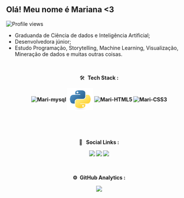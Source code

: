 ## Olá! Meu nome é Mariana <3 

<p align="left"> <img src="https://komarev.com/ghpvc/?username=marianamartiyns&color=blueviolet" alt="Profile views" /> </p>

- Graduanda de Ciência de dados e Inteligência Artificial;
- Desenvolvedora júnior;
- Estudo Programação, Storytelling, Machine Learning, Visualização, Mineração de dados e muitas outras coisas.
<br><br>
</div>
  
  ## 
  
<div align="center">

  
🛠 &nbsp;<b>Tech Stack<b> :

  <img align="center" alt="Mari-mysql" height="80" width="90" src="https://cdn.jsdelivr.net/gh/devicons/devicon/icons/mysql/mysql-plain-wordmark.svg">
  <img align="center" alt="Mari-Python" height="60" width="70" src="https://raw.githubusercontent.com/devicons/devicon/master/icons/python/python-original.svg"
  <img align="center" alt="Mari-CSS3" height="60" width="70" src="https://cdn.jsdelivr.net/gh/devicons/devicon/icons/css3/css3-original.svg" />
  <img align="center" alt="Mari-HTML5" height="60" width="70" src="https://cdn.jsdelivr.net/gh/devicons/devicon/icons/html5/html5-original.svg" />
  <img align="center" alt="Mari-CSS3" height="60" width="70" src="https://cdn.jsdelivr.net/gh/devicons/devicon/icons/css3/css3-original.svg" />
 
<br><br>      
</div>
  
  ## 
  
<div align="center">
  
 📩 &nbsp; <b>Social Links<b> :
  
  <a href="https://instagram.com/marianamartiyns" target="_blank"><img height="40em" src="https://img.shields.io/badge/-Instagram-%23E4405F?style=for-the-badge&logo=instagram&logoColor=white" target="_blank"></a>
  <a href = "mailto:marianamatiyns@gmail.com"><img height="40em" src="https://img.shields.io/badge/-Gmail-%23333?style=for-the-badge&logo=gmail&logoColor=white" target="_blank"></a>
  <a href="https://www.linkedin.com/in/profile-mariana-martins" target="_blank"><img height="40em" src="https://img.shields.io/badge/-LinkedIn-%230077B5?style=for-the-badge&logo=linkedin&logoColor=white" target="_blank"></a> 
<br><br> 
<div align="center">
  
  ##
  
  ⚙️ &nbsp;<b>GitHub Analytics<b> :

  <a href="https://github.com/marianamartiyns">
  <img height="150em" src="https://github-readme-stats.vercel.app/api/top-langs/?username=marianamartiyns&layout=compact&langs_count=7&theme=midnight-purple"/>
